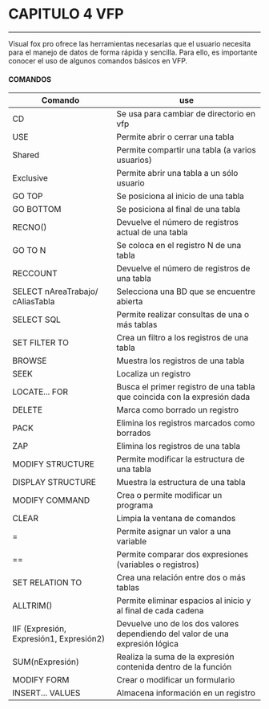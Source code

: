 # CAPITULO 4 VFP
----------

Visual fox pro ofrece las herramientas necesarias que el usuario necesita para el manejo de datos de forma rápida y sencilla. Para ello, es importante conocer el uso de algunos comandos básicos en VFP.

#### COMANDOS

Comando | use
----------- | ----
CD          | Se usa para cambiar de directorio en vfp
USE         | Permite abrir o cerrar una tabla
Shared 	    | Permite compartir una tabla (a varios usuarios)
Exclusive   | Permite abrir una tabla a un sólo usuario
GO TOP 	    | Se posiciona al inicio de una tabla
GO BOTTOM   | Se posiciona al final de una tabla
RECNO()  | Devuelve el número de registros actual de una tabla
GO TO N 	| Se coloca en el registro N de una tabla
RECCOUNT    | Devuelve el número de registros de una tabla
SELECT nAreaTrabajo/ cAliasTabla | Selecciona una BD que se encuentre abierta 
SELECT SQL  | Permite realizar consultas de una o más tablas
SET FILTER TO | Crea un filtro a los registros de una tabla
BROWSE      | Muestra los registros de una tabla
SEEK        | Localiza un registro
LOCATE... FOR | Busca el primer registro de una tabla que coincida con la expresión dada
DELETE      | Marca como borrado un registro
PACK       	| Elimina los registros marcados como borrados
ZAP 	   	| Elimina los registros de una tabla
MODIFY STRUCTURE | Permite modificar la estructura de una tabla
DISPLAY STRUCTURE | Muestra la estructura de una tabla 
MODIFY COMMAND| Crea o permite modificar un programa
CLEAR 		| Limpia la ventana de comandos
= 			| Permite asignar un valor a una variable
== 			| Permite comparar dos expresiones (variables o registros) 
SET RELATION TO | Crea una relación entre dos o más tablas
ALLTRIM() 	| Permite eliminar espacios al inicio y al final de cada cadena
IIF (Expresión, Expresión1, Expresión2) | Devuelve uno de los dos valores dependiendo del valor de una expresión lógica
SUM(nExpresión) |Realiza la suma de la expresión contenida dentro de la función 
MODIFY FORM | Crear o modificar un formulario
INSERT... VALUES | Almacena información en un registro

